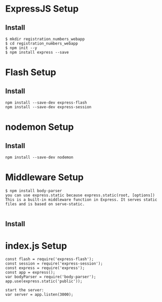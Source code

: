 # ExpressJS Setup

## Install

```
$ mkdir registration_numbers_webapp
$ cd registration_numbers_webapp
$ npm init --y
$ npm install express --save

```
# Flash Setup

## Install

```
npm install --save-dev express-flash
npm install --save-dev express-session
```
# nodemon Setup

## Install
```
npm install --save-dev nodemon
```
# Middleware Setup
```
$ npm install body-parser
you can use express.static because express.static(root, [options])
This is a built-in middleware function in Express. It serves static files and is based on serve-static.


```
## Install

# index.js Setup
```
const flash = require('express-flash');
const session = require('express-session');
const express = require('express');
const app = express();
var bodyParser = require('body-parser');
app.use(express.static('public'));
  ```

```
start the server:
var server = app.listen(3000);
```

